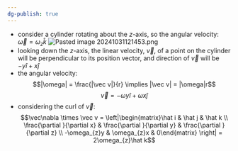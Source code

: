 ```yaml
---
dg-publish: true
---
```


- consider a cylinder rotating about the $z$-axis, so the angular velocity: $\vec \omega = \omega_{z}\hat k$
![Pasted image 20241031121453.png](/img/user/pics/Pasted%20image%2020241031121453.png)
- looking down the $z$-axis, the linear velocity, $\vec v$, of a point on the cylinder will be perpendicular to its position vector, and direction of $\vec v$ will be $-y\hat i + x\hat j$
- the angular velocity: 
$$|\omega| = \frac{|\vec v|}{r} \implies |\vec v| = |\omega|r$$
$$\vec v = - \omega y\hat i + \omega x\hat j$$
- considering the curl of $\vec v:$ 
$$\vec\nabla \times \vec v = \left|\begin{matrix}\hat i & \hat j & \hat k \\ \frac{\partial }{\partial x} & \frac{\partial }{\partial y} & \frac{\partial }{\partial z} \\ -\omega_{z}y & \omega_{z}x & 0\end{matrix} \right| = 2\omega_{z}\hat k$$